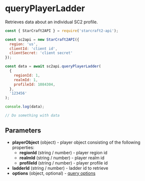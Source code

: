 # queryPlayerLadder

Retrieves data about an individual SC2 profile.

```js
const { StarCraft2API } = require('starcraft2-api');

const sc2api = new StarCraft2API({
  region: 'us',
  clientId: 'client id',
  clientSecret: 'client secret'
});

const data = await sc2api.queryPlayerLadder(
  {
    regionId: 1,
    realmId: 1,
    profileId: 1084304,
  },
  '123456'
);

console.log(data);

// Do something with data

```

## Parameters

* **playerObject** (object) - player object consisting of the following properties:
  * **regionId** (string / number) - player region id
  * **realmId** (string / number) - player realm id
  * **profileId** (string / number) - player profile id
* **ladderId** (string / number) - ladder id to retrieve
* **options** (object, optional) - [query options](https://blizzapi.lukem.net/docs/usage/query.html#query-options)